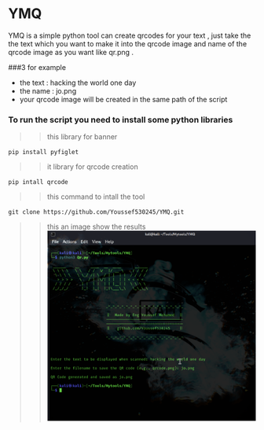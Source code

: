 # YMQ
 YMQ is a simple python tool can create qrcodes for your text , just take the the text which you want to make it into the qrcode image and name of the qrcode image as you want like qr.png .

###3 for example
- the text : hacking the world one day
- the name : jo.png
- your qrcode image will be created in the same path of the script

### To run the script you need to install some python libraries
>> this library for banner
```
pip install pyfiglet
```
>> it library for qrcode creation
```
pip intall qrcode
```
>> this command to intall the tool

```
git clone https://github.com/Youssef530245/YMQ.git
```
>> this an image show the results
![YMQ](https://github.com/Youssef530245/YMQ/blob/main/image.png?raw=true "image.png")
